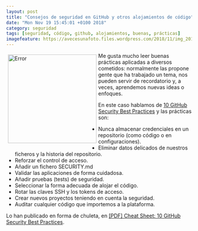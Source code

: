 ```yaml
---
layout: post
title: "Consejos de seguridad en GitHub y otros alojamientos de código"
date: "Mon Nov 19 15:45:01 +0100 2018"
category: seguridad
tags: [seguridad, código, github, alojamientos, buenas, prácticas]
imagefeature: https://avecesunafoto.files.wordpress.com/2018/11/img_20180817_161918.jpg
---
```



<a href="https://avecesunafoto.wordpress.com/2018/11/09/no-es-un-error/" title="Error"><img src="https://avecesunafoto.files.wordpress.com/2018/11/img_20180817_161918.jpg" width="240"  alt="Error" style="float:left; margin:5px"></a>
Me gusta mucho leer buenas prácticas aplicadas a diversos cometidos: normalmente las propone gente que ha trabajado un tema, nos pueden servir de recordatorio y, a veces, aprendemos nuevas ideas o enfoques.

En este caso hablamos de [10 GitHub Security Best Practices](https://snyk.io/blog/ten-git-hub-security-best-practices) y las prácticas son:

* Nunca almacenar credenciales en un repositorio (como código o en configuraciones).
* Eliminar datos delicados de nuestros ficheros y la historia del repositorio.
* Reforzar el control de acceso.
* Añadir un fichero SECURITY.md
* Validar las aplicaciones de forma cuidadosa.
* Añadir pruebas (tests) de seguridad.
* Seleccionar la forma adecuada de alojar el código.
* Rotar las claves SSH y los tokens de acceso.
* Crear nuevos proyectos teniendo en cuenta la seguridad.
* Auditar cualquier código que importemos a la plataforma.

Lo han publicado en forma de chuleta, en [[PDF] Cheat Sheet: 10 GitHub Security Best Practices](https://res.cloudinary.com/snyk/image/upload/v1535626770/blog/10_GitHub_Security_Best_Practices_cheat_sheet.pdf).



